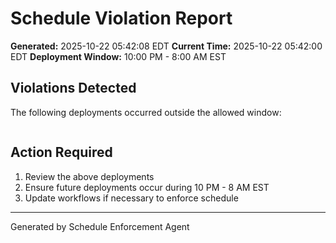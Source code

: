 # Schedule Violation Report

**Generated:** 2025-10-22 05:42:08 EDT
**Current Time:** 2025-10-22 05:42:00 EDT
**Deployment Window:** 10:00 PM - 8:00 AM EST

## Violations Detected

The following deployments occurred outside the allowed window:

```

```

## Action Required

1. Review the above deployments
2. Ensure future deployments occur during 10 PM - 8 AM EST
3. Update workflows if necessary to enforce schedule

---

Generated by Schedule Enforcement Agent
